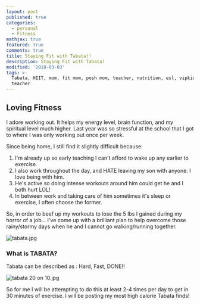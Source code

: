 ```yaml
---
layout: post
published: true
categories:
  - personal
  - Fitness
mathjax: true
featured: true
comments: true
title: Staying Fit with Tabata!!
description: Staying Fit with Tabata!
modified: '2018-03-03'
tags: >-
  Tabata, HIIT, mom, fit mom, posh mom, teacher, nutrition, esl, vipkid, virtual
  teacher
---
```

## Loving Fitness

I adore working out.  It helps my energy level, brain function, and my spiritual level much higher.  Last year was so stressful at the school that I got to where I was only working out once per week.

Since being home, I still find it slightly difficult because: 
1. I'm already up so early teaching I can't afford to wake up any earlier to exercise.
2. I also work throughout the day, and HATE leaving my son with anyone.  I love being with him.
3. He's active so doing intense workouts around him could get he and I both hurt LOL!
4. In between work and taking care of him sometimes it's sleep or exercise, I often choose the former.

So, in order to beef up my workouts to lose the 5 lbs I gained during my horror of a job... I've come up with a brilliant plan to help overcome those rainy/stormy days when he and I cannot go walking/running together.

![tabata.jpg]({{site.baseurl}}/images/tabata.jpg)

###  What is TABATA?

Tabata can be described as :  Hard, Fast, DONE!!  

![tabata 20 on 10.jpg]({{site.baseurl}}/images/tabata%2020%20on%2010.jpg)

So for me I will be attempting to do this at least 2-4 times per day to get in 30 minutes of exercise.  I will be posting my most high calorie Tabata finds!
